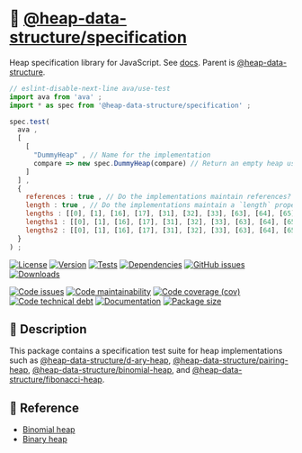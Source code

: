 :mount_fuji: [@heap-data-structure/specification](https://heap-data-structure.github.io/specification)
==

Heap specification library for JavaScript.
See [docs](https://heap-data-structure.github.io/specification).
Parent is [@heap-data-structure](https://github.com/heap-data-structure/about).

```js
// eslint-disable-next-line ava/use-test
import ava from 'ava' ;
import * as spec from '@heap-data-structure/specification' ;

spec.test(
  ava ,
  [
    [
      "DummyHeap" , // Name for the implementation
      compare => new spec.DummyHeap(compare) // Return an empty heap using `compare` to order priorities
    ]
  ] ,
  {
    references : true , // Do the implementations maintain references?
    length : true , // Do the implementations maintain a `length` property?
    lengths : [[0], [1], [16], [17], [31], [32], [33], [63], [64], [65]] ,
    lengths1 : [[0], [1], [16], [17], [31], [32], [33], [63], [64], [65]] , // for merge/meld test
    lengths2 : [[0], [1], [16], [17], [31], [32], [33], [63], [64], [65]] ,  // for merge/meld test
  }
) ;
```

[![License](https://img.shields.io/github/license/heap-data-structure/specification.svg)](https://raw.githubusercontent.com/heap-data-structure/specification/main/LICENSE)
[![Version](https://img.shields.io/npm/v/@heap-data-structure/specification.svg)](https://www.npmjs.org/package/@heap-data-structure/specification)
[![Tests](https://img.shields.io/github/workflow/status/heap-data-structure/specification/ci:test?event=push&label=tests)](https://github.com/heap-data-structure/specification/actions/workflows/ci:test.yml?query=branch:main)
[![Dependencies](https://img.shields.io/librariesio/github/heap-data-structure/specification.svg)](https://github.com/heap-data-structure/specification/network/dependencies)
[![GitHub issues](https://img.shields.io/github/issues/heap-data-structure/specification.svg)](https://github.com/heap-data-structure/specification/issues)
[![Downloads](https://img.shields.io/npm/dm/@heap-data-structure/specification.svg)](https://www.npmjs.org/package/@heap-data-structure/specification)

[![Code issues](https://img.shields.io/codeclimate/issues/heap-data-structure/specification.svg)](https://codeclimate.com/github/heap-data-structure/specification/issues)
[![Code maintainability](https://img.shields.io/codeclimate/maintainability/heap-data-structure/specification.svg)](https://codeclimate.com/github/heap-data-structure/specification/trends/churn)
[![Code coverage (cov)](https://img.shields.io/codecov/c/gh/heap-data-structure/specification/main.svg)](https://codecov.io/gh/heap-data-structure/specification)
[![Code technical debt](https://img.shields.io/codeclimate/tech-debt/heap-data-structure/specification.svg)](https://codeclimate.com/github/heap-data-structure/specification/trends/technical_debt)
[![Documentation](https://heap-data-structure.github.io/specification/badge.svg)](https://heap-data-structure.github.io/specification/source.html)
[![Package size](https://img.shields.io/bundlephobia/minzip/@heap-data-structure/specification)](https://bundlephobia.com/result?p=@heap-data-structure/specification)

## :newspaper: Description

This package contains a specification test suite for heap implementations such
as
[@heap-data-structure/d-ary-heap](https://github.com/heap-data-structure/d-ary-heap),
[@heap-data-structure/pairing-heap](https://github.com/heap-data-structure/pairing-heap),
[@heap-data-structure/binomial-heap](https://github.com/heap-data-structure/binomial-heap),
and
[@heap-data-structure/fibonacci-heap](https://github.com/heap-data-structure/fibonacci-heap).

## :scroll: Reference

  - [Binomial heap](https://www.cs.princeton.edu/~wayne/cs423/lectures/heaps-4up.pdf)
  - [Binary heap](https://stackoverflow.com/questions/6531543/efficient-implementation-of-binary-heaps)
